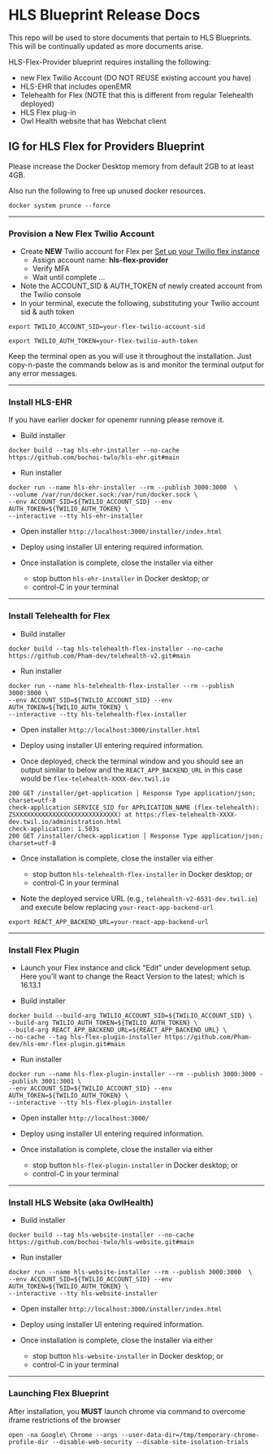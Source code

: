 # HLS Blueprint Release Docs

This repo will be used to store documents that pertain to HLS Blueprints.  This will be continually updated as more documents arise.

HLS-Flex-Provider blueprint requires installing the following:
- new Flex Twilio Account (DO NOT REUSE existing account you have)
- HLS-EHR that includes openEMR
- Telehealth for Flex (NOTE that this is different from regular Telehealth deployed)
- HLS Flex plug-in
- Owl Health website that has Webchat client


## IG for HLS Flex for Providers Blueprint

Please increase the Docker Desktop memory from default 2GB to at least 4GB.

Also run the following to free up unused docker resources.
```shell
docker system prunce --force
```

---
### Provision a New Flex Twilio Account

- Create **NEW** Twilio account for Flex per [Set up your Twilio flex instance](https://www.twilio.com/docs/flex/tutorials/setup)
  - Assign account name: **hls-flex-provider**
  - Verify MFA
  - Wait until complete ... 
- Note the ACCOUNT_SID & AUTH_TOKEN of newly created account from the Twilio console
- In your terminal, execute the following, substituting your Twilio account sid & auth token
```shell
export TWILIO_ACCOUNT_SID=your-flex-twilio-account-sid
```
```shell
export TWILIO_AUTH_TOKEN=your-flex-twilio-auth-token
```

Keep the terminal open as you will use it throughout the installation.
Just copy-n-paste the commands below as is and monitor the terminal output for any error messages.

---
### Install HLS-EHR

If you have earlier docker for openemr running please remove it.

- Build installer
 ```shell
docker build --tag hls-ehr-installer --no-cache https://github.com/bochoi-twlo/hls-ehr.git#main
```

- Run installer
```shell
docker run --name hls-ehr-installer --rm --publish 3000:3000  \
--volume /var/run/docker.sock:/var/run/docker.sock \
--env ACCOUNT_SID=${TWILIO_ACCOUNT_SID} --env AUTH_TOKEN=${TWILIO_AUTH_TOKEN} \
--interactive --tty hls-ehr-installer
```

- Open installer `http://localhost:3000/installer/index.html`

- Deploy using installer UI entering required information.

- Once installation is complete, close the installer via either
  - stop button `hls-ehr-installer` in Docker desktop; or
  - control-C in your terminal

---
### Install Telehealth for Flex

- Build installer
```shell
docker build --tag hls-telehealth-flex-installer --no-cache  https://github.com/Pham-dev/telehealth-v2.git#main
```

- Run installer
```shell
docker run --name hls-telehealth-flex-installer --rm --publish 3000:3000 \
--env ACCOUNT_SID=${TWILIO_ACCOUNT_SID} --env AUTH_TOKEN=${TWILIO_AUTH_TOKEN} \
--interactive --tty hls-telehealth-flex-installer
```

- Open installer `http://localhost:3000/installer.html`

- Deploy using installer UI entering required information.

- Once deployed, check the terminal window and you should see an output similar to below and the ```REACT_APP_BACKEND_URL``` in this case would be ```flex-telehealth-XXXX-dev.twil.io```
```
200 GET /installer/get-application │ Response Type application/json; charset=utf-8
check-application SERVICE_SID for APPLICATION_NAME (flex-telehealth): ZSXXXXXXXXXXXXXXXXXXXXXXXXXXXX) at https:/flex-telehealth-XXXX-dev.twil.io/administration.html
check-application: 1.503s
200 GET /installer/check-application │ Response Type application/json; charset=utf-8
```

- Once installation is complete, close the installer via either
    - stop button `hls-telehealth-flex-installer` in Docker desktop; or
    - control-C in your terminal

- Note the deployed service URL (e.g., `telehealth-v2-6531-dev.twil.io`) and execute below replacing `your-react-app-backend-url`
```shell
export REACT_APP_BACKEND_URL=your-react-app-backend-url
```

---
### Install Flex Plugin

- Launch your Flex instance and click "Edit" under development setup. Here you'll want to change the React Version to the latest; which is 16.13.1

- Build installer
```shell
docker build --build-arg TWILIO_ACCOUNT_SID=${TWILIO_ACCOUNT_SID} \
--build-arg TWILIO_AUTH_TOKEN=${TWILIO_AUTH_TOKEN} \
--build-arg REACT_APP_BACKEND_URL=${REACT_APP_BACKEND_URL} \
--no-cache --tag hls-flex-plugin-installer https://github.com/Pham-dev/hls-emr-flex-plugin.git#main
```

- Run installer
```shell
docker run --name hls-flex-plugin-installer --rm --publish 3000:3000 --publish 3001:3001 \
--env ACCOUNT_SID=${TWILIO_ACCOUNT_SID} --env AUTH_TOKEN=${TWILIO_AUTH_TOKEN} \
--interactive --tty hls-flex-plugin-installer 
```

- Open installer `http://localhost:3000/`

- Deploy using installer UI entering required information.

- Once installation is complete, close the installer via either
    - stop button `hls-flex-plugin-installer` in Docker desktop; or
    - control-C in your terminal

---
### Install HLS Website (aka OwlHealth)

- Build installer
 ```shell
docker build --tag hls-website-installer --no-cache https://github.com/bochoi-twlo/hls-website.git#main
```

- Run installer
```shell
docker run --name hls-website-installer --rm --publish 3000:3000  \
--env ACCOUNT_SID=${TWILIO_ACCOUNT_SID} --env AUTH_TOKEN=${TWILIO_AUTH_TOKEN} \
--interactive --tty hls-website-installer
```

- Open installer `http://localhost:3000/installer/index.html`

- Deploy using installer UI entering required information.

- Once installation is complete, close the installer via either
    - stop button `hls-website-installer` in Docker desktop; or
    - control-C in your terminal

---
### Launching Flex Blueprint

After installation, you **MUST** launch chrome via command to overcome iframe restrictions of the browser

```shell
open -na Google\ Chrome --args --user-data-dir=/tmp/temporary-chrome-profile-dir --disable-web-security --disable-site-isolation-trials
```

